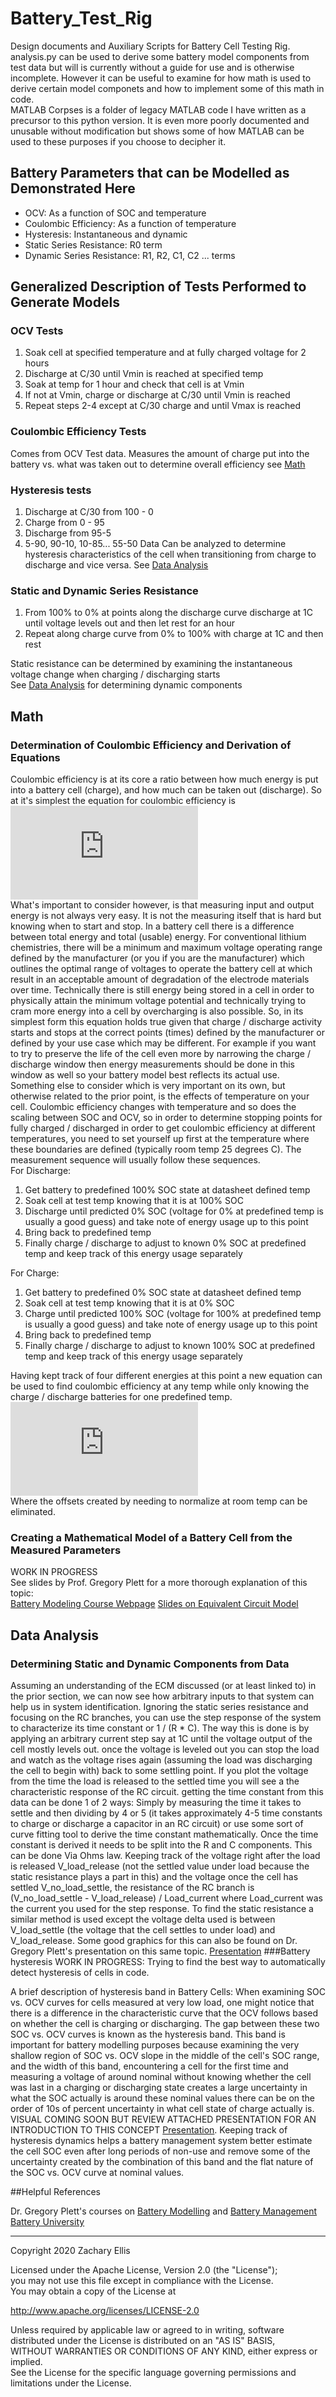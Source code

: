 # Battery_Test_Rig
Design documents and Auxiliary Scripts for Battery Cell Testing Rig.  
analysis.py can be used to derive some battery model components from test data but will is currently without a guide for use 
and is otherwise incomplete. However it can be useful to examine for how math is used to derive certain model componets and how to implement 
some of this math in code.  
MATLAB Corpses is a folder of legacy MATLAB code I have written as a precursor to this python version. It is even more poorly documented and unusable 
without modification but shows some of how MATLAB can be used to these purposes if you choose to decipher it.  

## Battery Parameters that can be Modelled as Demonstrated Here
- OCV: As a function of SOC and temperature
- Coulombic Efficiency: As a function of temperature
- Hysteresis: Instantaneous and dynamic
- Static Series Resistance: R0 term
- Dynamic Series Resistance: R1, R2, C1, C2 ... terms
## Generalized Description of Tests Performed to Generate Models
### OCV Tests

1. Soak cell at specified temperature and at fully charged voltage for 2 hours
2. Discharge at C/30 until Vmin is reached at specified temp
3. Soak at temp for 1 hour and check that cell is at Vmin
4. If not at Vmin, charge or discharge at C/30 until Vmin is reached
5. Repeat steps 2-4 except at C/30 charge and until Vmax is reached
### Coulombic Efficiency Tests

Comes from OCV Test data. Measures the amount of charge put into the battery vs. what was taken out to determine overall efficiency see [Math](#determination-of-coulombic-efficiency-and-derivation-of-equations)

### Hysteresis tests

1. Discharge at C/30 from 100 - 0
2. Charge from 0 - 95
3. Discharge from 95-5
4. 5-90, 90-10, 10-85... 55-50
Data Can be analyzed to determine hysteresis characteristics of the cell when transitioning from charge to discharge and vice versa. See [Data Analysis](#battery-hysteresis)

### Static and Dynamic Series Resistance

1. From 100% to 0% at points along the discharge curve discharge at 1C until voltage levels out and then let rest for an hour
2. Repeat along charge curve from 0% to 100% with charge at 1C and then rest  

Static resistance can be determined by examining the instantaneous voltage change when charging / discharging starts  
See [Data Analysis](#determining-static-and-dynamic-components-from-data) for determining dynamic components

## Math
### Determination of Coulombic Efficiency and Derivation of Equations

Coulombic efficiency is at its core a ratio between how much energy is put into a battery cell (charge), and how much can
be taken out (discharge). So at it's simplest the equation for coulombic efficiency is  
![equation](https://latex.codecogs.com/gif.latex?%5Cfrac%7BEnergyDischarged%7D%7BEnergyCharged%7D*100%3DCoulombicEfficiency%28%25%29)  
What's important to consider however, is that measuring input and output energy is not always very easy. It is not the
measuring itself that is hard but knowing when to start and stop. In a battery cell there is a difference between total 
energy and total (usable) energy. For conventional lithium chemistries, there will be a minimum and maximum voltage operating range 
defined by the manufacturer (or you if you are the manufacturer) which outlines the optimal range of voltages to operate the battery cell 
at which result in an acceptable amount of degradation of the electrode materials over time. Technically there is still energy being stored in a cell 
in order to physically attain the minimum voltage potential and technically trying to cram more energy into a cell by overcharging is also possible. 
So, in its simplest form this equation holds true given that charge / discharge activity starts and stops at the correct points (times) 
defined by the manufacturer or defined by your use case which may be different. For example if you want to try to preserve the life of the cell 
even more by narrowing the charge / discharge window then energy measurements should be done in this window as well so your battery model best reflects 
its actual use. Something else to consider which is very important on its own, but otherwise related to the prior point, is the effects of temperature 
on your cell. Coulombic efficiency changes with temperature and so does the scaling between SOC and OCV, so in order to determine stopping points 
for fully charged / discharged in order to get coulombic efficiency at different temperatures, you need to set yourself up first at the temperature 
where these boundaries are defined (typically room temp 25 degrees C). The measurement sequence will usually follow these sequences.  
For Discharge:  
1. Get battery to predefined 100% SOC state at datasheet defined temp  
2. Soak cell at test temp knowing that it is at 100% SOC  
3. Discharge until predicted 0% SOC (voltage for 0% at predefined temp is usually a good guess) and take note of energy usage up to this point  
4. Bring back to predefined temp  
5. Finally charge / discharge to adjust to known 0% SOC at predefined temp and keep track of this energy usage separately  
  
For Charge:  
1. Get battery to predefined 0% SOC state at datasheet defined temp  
2. Soak cell at test temp knowing that it is at 0% SOC  
3. Charge until predicted 100% SOC (voltage for 100% at predefined temp is usually a good guess) and take note of energy usage up to this point  
4. Bring back to predefined temp  
5. Finally charge / discharge to adjust to known 100% SOC at predefined temp and keep track of this energy usage separately  
  
Having kept track of four different energies at this point a new equation can be used to find coulombic efficiency at any temp while only knowing the 
charge / discharge batteries for one predefined temp.  
![equation](https://latex.codecogs.com/gif.latex?%28%5Cfrac%7BEnergyDischargedTotal%7D%7BEnergyChargedTestTemp%7D%20-%20%28CoulombicEfficiencyRoomTemp%28decimal%29*%5Cfrac%7BEnergyChargedRoomTemp%7D%7BEnergyChargedTestTemp%7D%29%29*100%3DCoulombicEfficiency%28%25%29)  
Where the offsets created by needing to normalize at room temp can be eliminated.
### Creating a Mathematical Model of a Battery Cell from the Measured Parameters
WORK IN PROGRESS  
See slides by Prof. Gregory Plett for a more thorough explanation of this topic:  
[Battery Modeling Course Webpage](http://mocha-java.uccs.edu/ECE5710/index.html) [Slides on Equivalent Circuit Model](http://mocha-java.uccs.edu/ECE5710/ECE5710-Notes02.pdf)
## Data Analysis
### Determining Static and Dynamic Components from Data
Assuming an understanding of the ECM discussed (or at least linked to) in the prior section, we can now see how arbitrary inputs to that system
can help us in system identification. Ignoring the static series resistance and focusing on the RC branches, you can use the step response of the system to 
characterize its time constant or 1 / (R * C). The way this is done is by applying an arbitrary current step say at 1C until the voltage output of the cell mostly levels out. 
once the voltage is leveled out you can stop the load and watch as the voltage rises again (assuming the load was discharging the cell to begin with) back to some 
settling point. If you plot the voltage from the time the load is released to the settled time you will see a the characteristic response of the RC circuit. 
getting the time constant from this data can be done 1 of 2 ways: Simply by measuring the time it takes to settle and then dividing by 4 or 5 (it takes approximately 4-5 time
constants to charge or discharge a capacitor in an RC circuit) or use some sort of curve fitting tool to derive the time constant mathematically. Once the time constant is derived it needs to be 
split into the R and C components. This can be done Via Ohms law. Keeping track of the voltage right after the load is released V_load_release (not the settled value under load because the 
static resistance plays a part in this) and the voltage once the cell has settled V_no_load_settle, the resistance of the RC branch is (V_no_load_settle - V_load_release) 
/ Load_current where Load_current was the current you used for the step response. To find the static resistance a similar method is used except the voltage 
delta used is between V_load_settle (the voltage that the cell settles to under load) and V_load_release. Some good graphics for this can also be found on Dr. 
Gregory Plett's presentation on this same topic. [Presentation](http://mocha-java.uccs.edu/ECE5710/ECE5710-Notes02.pdf)
###Battery hysteresis
WORK IN PROGRESS: Trying to find the best way to automatically detect hysteresis of cells in code.  
  
A brief description of hysteresis band in Battery Cells: When examining SOC vs. OCV curves for cells measured at very low load, one might notice that there is 
a difference in the characteristic curve that the OCV follows based on whether the cell is charging or discharging. The gap between these two SOC vs. OCV curves 
is known as the hysteresis band. This band is important for battery modelling purposes because examining the very shallow region of SOC vs. OCV slope in the 
middle of the cell's SOC range, and the width of this band, encountering a cell for the first time and measuring a voltage of 
around nominal without knowing whether the cell was last in a charging or discharging state creates a large uncertainty in what the SOC actually is 
around these nominal values there can be on the order of 10s of percent uncertainty in what cell state of charge actually is. VISUAL COMING SOON BUT REVIEW ATTACHED 
PRESENTATION FOR AN INTRODUCTION TO THIS CONCEPT [Presentation](http://mocha-java.uccs.edu/ECE5710/ECE5710-Notes02.pdf). 
Keeping track of hysteresis dynamics helps a battery management system better estimate the cell SOC even after long periods of non-use and remove some 
of the uncertainty created by the combination of this band and the flat nature of the SOC vs. OCV curve at nominal values.

##Helpful References

Dr. Gregory Plett's courses on [Battery Modelling](http://mocha-java.uccs.edu/ECE5710/index.html) and [Battery Management](http://mocha-java.uccs.edu/ECE5720/index.html)  
[Battery University](https://batteryuniversity.com/)  
  
---------------------------------------------------------------------------------------------------------------------
Copyright 2020 Zachary Ellis

Licensed under the Apache License, Version 2.0 (the "License");  
you may not use this file except in compliance with the License.  
You may obtain a copy of the License at  
  
   http://www.apache.org/licenses/LICENSE-2.0  
  
Unless required by applicable law or agreed to in writing, software  
distributed under the License is distributed on an "AS IS" BASIS,  
WITHOUT WARRANTIES OR CONDITIONS OF ANY KIND, either express or implied.  
See the License for the specific language governing permissions and  
limitations under the License.  
